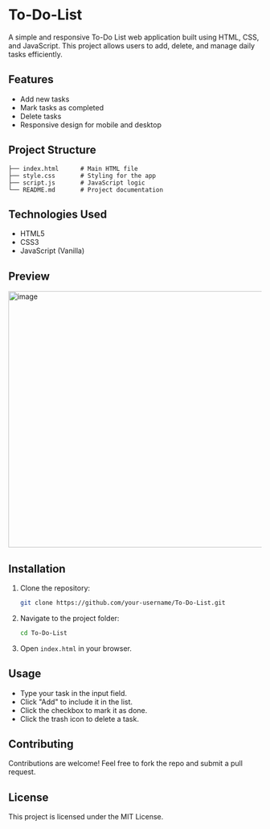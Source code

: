 # To-Do-List

A simple and responsive To-Do List web application built using HTML, CSS, and JavaScript. This project allows users to add, delete, and manage daily tasks efficiently.

## Features

- Add new tasks
- Mark tasks as completed
- Delete tasks
- Responsive design for mobile and desktop

## Project Structure

```
├── index.html      # Main HTML file
├── style.css       # Styling for the app
├── script.js       # JavaScript logic
└── README.md       # Project documentation
```

## Technologies Used

- HTML5
- CSS3
- JavaScript (Vanilla)

## Preview

<img width="1578" height="509" alt="image" src="https://github.com/user-attachments/assets/0887f8c6-05fb-4b19-9113-e99640dd759b" />
 <!-- Optional: Add a screenshot if available -->

## Installation

1. Clone the repository:
   ```bash
   git clone https://github.com/your-username/To-Do-List.git
   ```
2. Navigate to the project folder:
   ```bash
   cd To-Do-List
   ```
3. Open `index.html` in your browser.

## Usage

- Type your task in the input field.
- Click "Add" to include it in the list.
- Click the checkbox to mark it as done.
- Click the trash icon to delete a task.

## Contributing

Contributions are welcome! Feel free to fork the repo and submit a pull request.

## License

This project is licensed under the MIT License.
